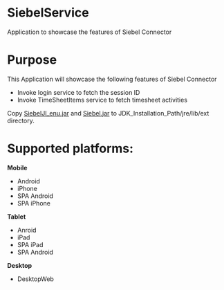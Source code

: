 SiebelService
==================

Application to showcase the features of Siebel Connector


# Purpose
This Application will showcase the following features of Siebel Connector

* Invoke login service to fetch the session ID
* Invoke TimeSheetItems service to fetch timesheet activities

Copy [SiebelJI_enu.jar](https://github.com/kony/SampleSiebelConnector/tree/master/Resources_Required) and [Siebel.jar](https://github.com/kony/SampleSiebelConnector/tree/master/Resources_Required) to  JDK_Installation_Path/jre/lib/ext directory.

# Supported platforms:
**Mobile**
 * Android
 * iPhone
 * SPA Android
 * SPA iPhone
 
**Tablet** 
 * Anroid
 * iPad
 * SPA iPad
 * SPA Android
 
**Desktop**
 * DesktopWeb
